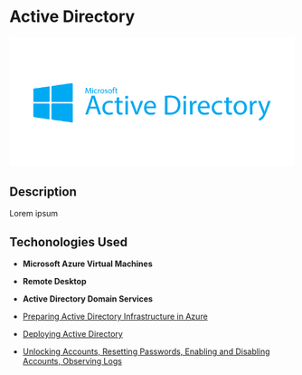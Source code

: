 <h1>Active Directory</h1>

![](https://github.com/rbrianshutt/active_directory/blob/main/Active%20Directory%202.0/active-directory-logo.png)


<h2>Description</h2>
Lorem ipsum
<br />

<h2>Techonologies Used</h2>

- <b>Microsoft Azure Virtual Machines</b> 
- <b>Remote Desktop</b>
- <b>Active Directory Domain Services</b>

- [Preparing Active Directory Infrastructure in Azure](https://github.com/rbrianshutt/active_directory_infrastructure)
- [Deploying Active Directory](https://github.com/rbrianshutt/deploying_active_directory)
- [Unlocking Accounts, Resetting Passwords, Enabling and Disabling Accounts, Observing Logs](https://github.com/rbrianshutt/active_directory_accounts) 

